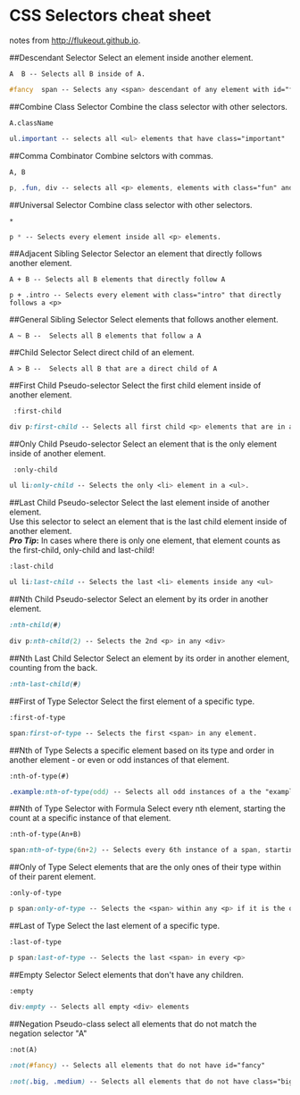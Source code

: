 # CSS Selectors cheat sheet
notes from http://flukeout.github.io.




##Descendant Selector 
Select an element inside another element.

``` 
A  B -- Selects all B inside of A.
``` 

``` CSS
#fancy  span -- Selects any <span> descendant of any element with id="fancy"
```
</ul>

##Combine Class Selector
Combine the class selector with other selectors.
```
A.className
```
``` CSS
ul.important -- selects all <ul> elements that have class="important"
```

##Comma Combinator 
Combine selctors with commas.
```
A, B
```
``` CSS
p, .fun, div -- selects all <p> elements, elements with class="fun" and <div> elements
```

##Universal Selector 
Combine class selector with other selectors.

```
*
```
``` CSS
p * -- Selects every element inside all <p> elements.
```

##Adjacent Sibling Selector 
Selector an element that directly follows another element.
```
A + B -- Selects all B elements that directly follow A
```
```
p + .intro -- Selects every element with class="intro" that directly follows a <p>
```


##General Sibling Selector 
Select elements that follows another element.
```
A ~ B --  Selects all B elements that follow a A
```

##Child Selector 
Select direct child of an element.
```
A > B --  Selects all B that are a direct child of A
```

##First Child Pseudo-selector 
Select the first child element inside of another element.
```
 :first-child
```

```CSS
div p:first-child -- Selects all first child <p> elements that are in a <div>
```


##Only Child Pseudo-selector 
Select an element that is the only element inside of another element.
```
 :only-child
```

```CSS
ul li:only-child -- Selects the only <li> element in a <ul>.
```


##Last Child Pseudo-selector 
Select the last element inside of another element.  
Use this selector to select an element that is the last child element inside of another element.  
**_Pro Tip_:** In cases where there is only one element, that element counts as the first-child, only-child and last-child!
```
:last-child
```
```CSS
ul li:last-child -- Selects the last <li> elements inside any <ul> 
```


##Nth Child Pseudo-selector
Select an element by its order in another element.
```CSS
:nth-child(#)
```
```CSS
div p:nth-child(2) -- Selects the 2nd <p> in any <div>
```


##Nth Last Child Selector
Select an element by its order in another element, counting from the back.

```CSS
:nth-last-child(#)
```


##First of Type Selector
Select the first element of a specific type.
```
:first-of-type
```
```CSS
span:first-of-type -- Selects the first <span> in any element.
```

##Nth of Type
Selects a specific element based on its type and order in another element - or even or odd instances of that element.
```
:nth-of-type(#)
```
```CSS
.example:nth-of-type(odd) -- Selects all odd instances of a the "example" class.
```


##Nth of Type Selector with Formula
Select every nth element, starting the count at a specific instance of that element.
```
:nth-of-type(An+B)
```
```CSS
span:nth-of-type(6n+2) -- Selects every 6th instance of a span, starting from (and including) the second.
```

##Only of Type
Select elements that are the only ones of their type within of their parent element.
```
:only-of-type
```
```CSS
p span:only-of-type -- Selects the <span> within any <p> if it is the only <span> in there.
```


##Last of Type
Select the last element of a specific type.

```
:last-of-type
```

```CSS
p span:last-of-type -- Selects the last <span> in every <p>
```

##Empty Selector
Select elements that don't have any children.
```
:empty
```
```CSS
div:empty -- Selects all empty <div> elements
```

##Negation Pseudo-class
select all elements that do not match the negation selector "A"
```
:not(A)
```
```CSS
:not(#fancy) -- Selects all elements that do not have id="fancy"

:not(.big, .medium) -- Selects all elements that do not have class="big" or class="medium"
```

